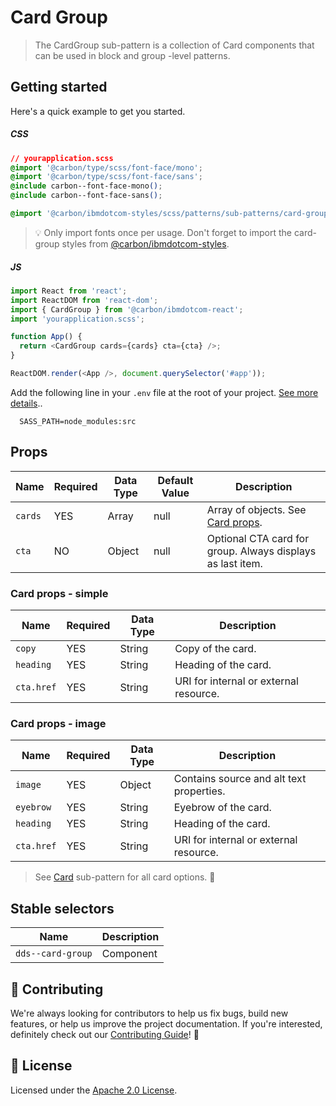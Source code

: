 # Card Group

> The CardGroup sub-pattern is a collection of Card components that can be used
> in block and group -level patterns.

## Getting started

Here's a quick example to get you started.

##### CSS

```css
// yourapplication.scss
@import '@carbon/type/scss/font-face/mono';
@import '@carbon/type/scss/font-face/sans';
@include carbon--font-face-mono();
@include carbon--font-face-sans();

@import '@carbon/ibmdotcom-styles/scss/patterns/sub-patterns/card-group/card-group';
```

> 💡 Only import fonts once per usage. Don't forget to import the card-group
> styles from
> [@carbon/ibmdotcom-styles](https://github.com/carbon-design-system/ibm-dotcom-library/blob/master/packages/styles).

##### JS

```javascript
import React from 'react';
import ReactDOM from 'react-dom';
import { CardGroup } from '@carbon/ibmdotcom-react';
import 'yourapplication.scss';

function App() {
  return <CardGroup cards={cards} cta={cta} />;
}

ReactDOM.render(<App />, document.querySelector('#app'));
```

Add the following line in your `.env` file at the root of your project.
[See more details](https://github.com/carbon-design-system/ibm-dotcom-library/tree/master/packages/styles#usage)..

```
  SASS_PATH=node_modules:src
```

## Props

| Name    | Required | Data Type | Default Value | Description                                                                                                                                                                        |
| ------- | -------- | --------- | ------------- | ---------------------------------------------------------------------------------------------------------------------------------------------------------------------------------- |
| `cards` | YES      | Array     | null          | Array of objects. See [Card props](https://github.com/carbon-design-system/ibm-dotcom-library/tree/master/packages/react/src/patterns/sub-patterns/CardGroup#card-props---simple). |
| `cta`   | NO       | Object    | null          | Optional CTA card for group. Always displays as last item.                                                                                                                         |

### Card props - simple

| Name       | Required | Data Type | Description                            |
| ---------- | -------- | --------- | -------------------------------------- |
| `copy`     | YES      | String    | Copy of the card.                      |
| `heading`  | YES      | String    | Heading of the card.                   |
| `cta.href` | YES      | String    | URI for internal or external resource. |

### Card props - image

| Name       | Required | Data Type | Description                              |
| ---------- | -------- | --------- | ---------------------------------------- |
| `image`    | YES      | Object    | Contains source and alt text properties. |
| `eyebrow`  | YES      | String    | Eyebrow of the card.                     |
| `heading`  | YES      | String    | Heading of the card.                     |
| `cta.href` | YES      | String    | URI for internal or external resource.   |

> See
> [Card](https://github.com/carbon-design-system/ibm-dotcom-library/tree/master/packages/react/src/patterns/sub-patterns/Card)
> sub-pattern for all card options. 👀

## Stable selectors

| Name              | Description |
| ----------------- | ----------- |
| `dds--card-group` | Component   |

## 🙌 Contributing

We're always looking for contributors to help us fix bugs, build new features,
or help us improve the project documentation. If you're interested, definitely
check out our
[Contributing Guide](https://github.com/carbon-design-system/ibm-dotcom-library/blob/master/.github/CONTRIBUTING.md)!
👀

## 📝 License

Licensed under the
[Apache 2.0 License](https://github.com/carbon-design-system/ibm-dotcom-library/blob/master/LICENSE).
